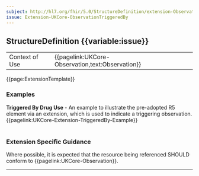 ```yaml
---
subject: http://hl7.org/fhir/5.0/StructureDefinition/extension-Observation.triggeredBy
issue: Extension-UKCore-ObservationTriggeredBy
---
```

## StructureDefinition {{variable:issue}}

<table id="addToTranspose">
<tr><td>Context of Use</td>
<td>{{pagelink:UKCore-Observation,text:Observation}}</td>
</tr>
</table>

{{page:ExtensionTemplate}}

<div id="Examples" class="tabcontent">
  <h3>Examples</h3>
  <b>Triggered By Drug Use</b> - An example to illustrate the pre-adopted R5 element via an extension, which is used to indicate a triggering observation.<br>
  {{pagelink:UKCore-Extension-TriggeredBy-Example}}
  <br><br>
</div>

<h3 id="guidance-obstriggeredby">Extension Specific Guidance</h3>

Where possible, it is expected that the resource being referenced SHOULD conform to {{pagelink:UKCore-Observation}}.

---